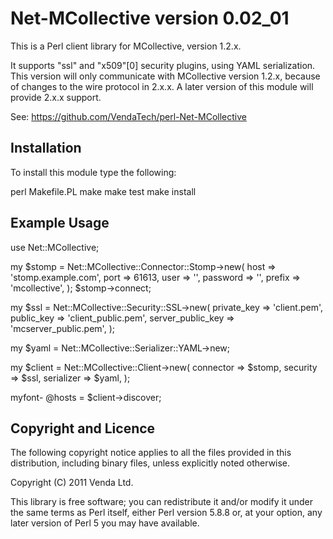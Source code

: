 Net-MCollective version 0.02_01
===============================

This is a Perl client library for MCollective, version 1.2.x. 

It supports "ssl" and "x509"[0] security plugins, using YAML
serialization. This version will only communicate with MCollective
version 1.2.x, because of changes to the wire protocol in 2.x.x. A
later version of this module will provide 2.x.x support. 

See: https://github.com/VendaTech/perl-Net-MCollective

Installation
------------

To install this module type the following:

   perl Makefile.PL
   make
   make test
   make install

Example Usage
-------------

  use Net::MCollective;
  
  my $stomp = Net::MCollective::Connector::Stomp->new(
      host => 'stomp.example.com',
      port => 61613,
      user => '',
      password => '',
      prefix => 'mcollective',
  );
  $stomp->connect;
  
  my $ssl = Net::MCollective::Security::SSL->new(
      private_key => 'client.pem',
      public_key => 'client_public.pem',
      server_public_key => 'mcserver_public.pem',
  );
  
  my $yaml = Net::MCollective::Serializer::YAML->new;
  
  my $client = Net::MCollective::Client->new(
      connector => $stomp,
      security => $ssl,
      serializer => $yaml,
  );
  
  myfont- @hosts = $client->discover;

Copyright and Licence
---------------------

The following copyright notice applies to all the files provided in
this distribution, including binary files, unless explicitly noted
otherwise.

Copyright (C) 2011 Venda Ltd.

This library is free software; you can redistribute it and/or modify
it under the same terms as Perl itself, either Perl version 5.8.8 or,
at your option, any later version of Perl 5 you may have available.

